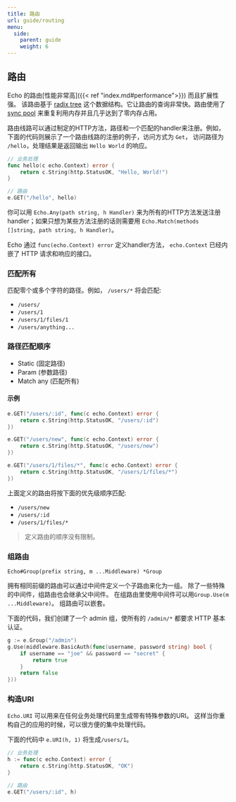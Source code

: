 ```yaml
---
title: 路由
url: guide/routing
menu:
  side:
    parent: guide
    weight: 6
---
```


## 路由

Echo 的路由[性能非常高]({{< ref "index.md#performance">}}) 而且扩展性强。
该路由基于 [radix tree](http://en.wikipedia.org/wiki/Radix_tree) 这个数据结构。它让路由的查询非常快。路由使用了
 [sync pool](https://golang.org/pkg/sync/#Pool) 来重复利用内存并且几乎达到了零内存占用。

路由线路可以通过制定的HTTP方法，路径和一个匹配的handler来注册。例如，下面的代码则展示了一个路由线路的注册的例子，访问方式为 `Get`，
访问路径为 `/hello`，处理结果是返回输出 `Hello World` 的响应。

```go
// 业务处理
func hello(c echo.Context) error {
  	return c.String(http.StatusOK, "Hello, World!")
}

// 路由
e.GET("/hello", hello)
```

你可以用 `Echo.Any(path string, h Handler)` 来为所有的HTTP方法发送注册handler；如果只想为某些方法注册的话则需要用 `Echo.Match(methods []string, path string, h Handler)`。

Echo 通过 `func(echo.Context) error` 定义handler方法， `echo.Context` 已经内嵌了 HTTP 请求和响应的接口。

### 匹配所有

匹配零个或多个字符的路径。例如， `/users/*` 将会匹配:

- `/users/`
- `/users/1`
- `/users/1/files/1`
- `/users/anything...`

### 路径匹配顺序

- Static (固定路径)
- Param (参数路径)
- Match any (匹配所有)

#### 示例

```go
e.GET("/users/:id", func(c echo.Context) error {
	return c.String(http.StatusOK, "/users/:id")
})

e.GET("/users/new", func(c echo.Context) error {
	return c.String(http.StatusOK, "/users/new")
})

e.GET("/users/1/files/*", func(c echo.Context) error {
	return c.String(http.StatusOK, "/users/1/files/*")
})
```

上面定义的路由将按下面的优先级顺序匹配:

- `/users/new`
- `/users/:id`
- `/users/1/files/*`

> 定义路由的顺序没有限制。

### 组路由

`Echo#Group(prefix string, m ...Middleware) *Group`

拥有相同前缀的路由可以通过中间件定义一个子路由来化为一组。
除了一些特殊的中间件，组路由也会继承父中间件。
在组路由里使用中间件可以用`Group.Use(m ...Middleware)`。
组路由可以嵌套。

下面的代码，我们创建了一个 admin 组，使所有的 `/admin/*` 都要求 HTTP 基本认证。

```go
g := e.Group("/admin")
g.Use(middleware.BasicAuth(func(username, password string) bool {
	if username == "joe" && password == "secret" {
		return true
	}
	return false
}))
```

### 构造URI 

`Echo.URI` 可以用来在任何业务处理代码里生成带有特殊参数的URI。
这样当你重构自己的应用的时候，可以很方便的集中处理代码。

下面的代码中 `e.URI(h, 1)` 将生成`/users/1`。

```go
// 业务处理
h := func(c echo.Context) error {
	return c.String(http.StatusOK, "OK")
}

// 路由
e.GET("/users/:id", h)
```
